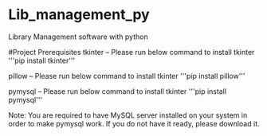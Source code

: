 # Lib_management_py
Library Management software with python

#Project Prerequisites
tkinter – Please run below command to install tkinter
'''pip install tkinter'''

pillow – Please run below command to install tkinter
'''pip install pillow'''

pymysql – Please run below command to install tkinter
'''pip install pymysql'''


Note: You are required to have MySQL server installed on your system in order to make pymysql work. If you do not have it ready, please download it.
